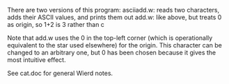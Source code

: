 There are two versions of this program:
asciiadd.w: reads two characters, adds their ASCII values, and prints them out
add.w:      like above, but treats 0 as origin, so 1+2 is 3 rather than c

Note that add.w uses the 0 in the top-left corner (which is operationally
equivalent to the star used elsewhere) for the origin.  This character can be
changed to an arbitrary one, but 0 has been chosen because it gives the most
intuitive effect.

See cat.doc for general Wierd notes.
